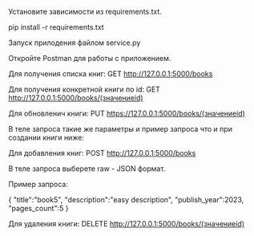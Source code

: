 Установите зависимости из requirements.txt.

pip install -r requirements.txt


Запуск прилодения файлом service.py



Откройте Postman для работы с приложением.

Для получения списка книг:
GET http://127.0.0.1:5000/books

Для получения конкретной книги по id:
GET http://127.0.0.1:5000/books/(значениеid)

Для обновленич книги:
PUT https://127.0.0.1:5000/books/(значениеid)

В теле запроса такие же параметры и пример запроса что и при создании книги ниже:

Для добавления книг:
POST http://127.0.0.1:5000/books

В теле запроса выберете raw - JSON формат.

Пример запроса:

{
    "title":"book5",
    "description":"easy description",
    "publish_year":2023,
    "pages_count":5
}

Для удаления книги:
DELETE http://127.0.0.1:5000/books/(значениеid)
